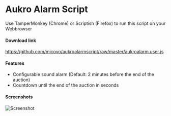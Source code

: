 # Aukro Alarm Script

Use TamperMonkey (Chrome) or Scriptish (Firefox) to run this script on your Webbrowser

#### Download link
https://github.com/micovo/aukroalarmscript/raw/master/aukroalarm.user.js

#### Features
- Configurable sound alarm (Default: 2 minutes before the end of the auction)
- Countdown until the end of the auction in seconds

#### Screenshots
![Screenshot](https://github.com/micovo/aukroalarmscript/blob/master/screenshot.png "AukroAlarmScript screenshot")
